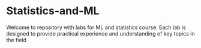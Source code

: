 # Statistics-and-ML
Welcome to repository with labs for ML and statistics course. Each lab is designed to provide practical experience and understanding of key topics in the field
